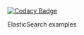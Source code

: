 
[![Codacy Badge](https://api.codacy.com/project/badge/Grade/6343da361e9b4b258bd3b5685c70fa20)](https://app.codacy.com/app/gorank/es-playground?utm_source=github.com&utm_medium=referral&utm_content=gorank/es-playground&utm_campaign=Badge_Grade_Settings)

ElasticSearch examples
